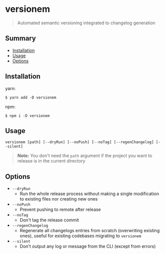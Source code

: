 # versionem

> Automated semantic versioning integrated to changelog generation

## Summary

- [Installation](#installation)
- [Usage](#usage)
- [Options](#options)

## Installation

yarn:

```
$ yarn add -D versionem
```

npm:

```
$ npm i -D versionem
```

## Usage

```
versionem [path] [--dryRun] [--noPush] [--noTag] [--regenChangelog] [--silent]
```

> **Note:** You don't need the `path` argument if the project you want to release is in the current directory

## Options

- `--dryRun`
  - Run the whole release process without making a single modification to existing files nor creating new ones
- `--noPush`
  - Prevent pushing to remote after release
- `--noTag`
  - Don't tag the release commit
- `--regenChangelog`
  - Regenerate all changelogs entries from scratch (overwriting existing ones), useful for existing codebases migrating to `versionem`
- `--silent`
  - Don't output any log or message from the CLI (except from errors)
